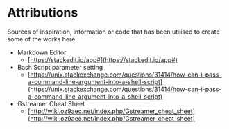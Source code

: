 # Attributions
Sources of inspiration, information or code that has been utilised to create some of the works here.

- Markdown Editor
	 - [https://stackedit.io/app#](https://stackedit.io/app#)
 - Bash Script parameter setting
	 - [https://unix.stackexchange.com/questions/31414/how-can-i-pass-a-command-line-argument-into-a-shell-script](https://unix.stackexchange.com/questions/31414/how-can-i-pass-a-command-line-argument-into-a-shell-script)
- Gstreamer Cheat Sheet
	- [http://wiki.oz9aec.net/index.php/Gstreamer_cheat_sheet](http://wiki.oz9aec.net/index.php/Gstreamer_cheat_sheet)

